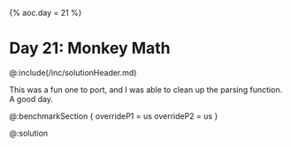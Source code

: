 {% aoc.day = 21 %}

# Day 21: Monkey Math

@:include(/inc/solutionHeader.md)

This was a fun one to port, and I was able to clean up the parsing function. A good day.

@:benchmarkSection {
    overrideP1 = us
    overrideP2 = us
}

@:solution